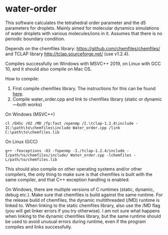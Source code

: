 # water-order
This software calculates the tetrahedral order parameter and the d5 parameters for droplets. Mainly aimed for molecular dynamics simulations of water droplets with various molecules/ions in it. Assumes that there is no periodic boundary condition.

Depends on the chemfiles library: https://github.com/chemfiles/chemfiles/ and TCLAP library http://tclap.sourceforge.net/ (use v1.2.4).

Compiles successfully on Windows with MSVC++ 2019, on Linux with GCC 10, and it should also compile on Mac OS.

How to compile:
1) First compile chemfiles library. The instructions for this can be found [here](http://chemfiles.org/chemfiles/latest/installation.html).
2) Compile water_order.cpp and link to chemfiles library (static or dynamic—both works)

On Windows (MSVC++)
```
cl /EHSc /O2 /MD /fp:fast /openmp /I.\tclap-1.2.4\include -IC:\path\to\chemfiles\include Water_order.cpp /link C:\path\to\chemfiles.lib
```
On Linux (GCC)
```
g++ -fexceptions -O3 -fopenmp -I./tclap-1.2.4/include -I/path/to/chemfiles/include/ Water_order.cpp -lchemfiles -L/path/to/chemfiles.lib
```

This should also compile on other operating systems and/or other compilers, the only thing to make sure is that chemfiles is built with the same compiler, and that C++ exception handling is enabled.

On Windows, there are multiple versions of C runtimes (static, dynamic, debug etc.). Make sure that chemfiles is build against the same runtime. For the release build of chemfiles, the dynamic multithreaded (/MD) runtime is linked to. When linking to the static chemfiles library, also use the /MD flag (you will get linker errors if you try otherwise). I am not sure what happens when linking to the dynamic chemfiles library, but the same runtime should be used to avoid unusual errors during runtime, even if the program compiles and links successfully.
